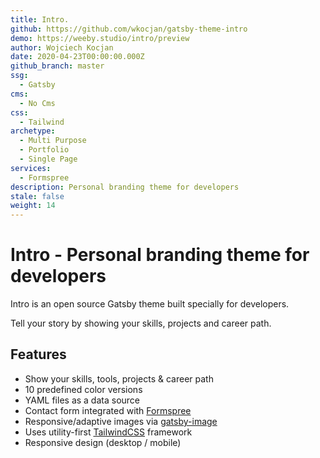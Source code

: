 ```yaml
---
title: Intro.
github: https://github.com/wkocjan/gatsby-theme-intro
demo: https://weeby.studio/intro/preview
author: Wojciech Kocjan
date: 2020-04-23T00:00:00.000Z
github_branch: master
ssg:
  - Gatsby
cms:
  - No Cms
css:
  - Tailwind
archetype:
  - Multi Purpose
  - Portfolio
  - Single Page
services:
  - Formspree
description: Personal branding theme for developers
stale: false
weight: 14
---
```


# Intro - Personal branding theme for developers

Intro is an open source Gatsby theme built specially for developers.

Tell your story by showing your skills, projects and career path.

## Features

- Show your skills, tools, projects & career path
- 10 predefined color versions
- YAML files as a data source
- Contact form integrated with [Formspree](https://formspree.io/)
- Responsive/adaptive images via [gatsby-image](https://www.gatsbyjs.org/packages/gatsby-image/)
- Uses utility-first [TailwindCSS](https://tailwindcss.com/) framework
- Responsive design (desktop / mobile)
